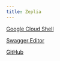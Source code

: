 ```yaml
---
title: Zeplia
---
```


[Google Cloud Shell](https://console.cloud.google.com/cloudshell/editor?cloudshell=true&shellonly=true)

[Swagger Editor](https://editor.swagger.io/)

[GitHub](https://github.com/)

